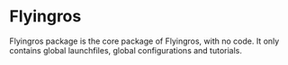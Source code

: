 Flyingros
=========

Flyingros package is the core package of Flyingros, with no code. It only contains global launchfiles, global configurations and tutorials.
